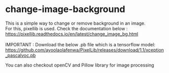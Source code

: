 # change-image-background
This is a simple way to change or remove background in an image.<br />
For this, pixellib is used. Check the documentation below :<br />
https://pixellib.readthedocs.io/en/latest/change_image_bg.html <br />
<br />
IMPORTANT : Download the below .pb file which is a tensorflow model: <br />
https://github.com/ayoolaolafenwa/PixelLib/releases/download/1.1/xception_pascalvoc.pb

You can also checkout openCV and Pillow library for image processing
